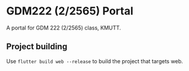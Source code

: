 # GDM222 (2/2565) Portal
A portal for GDM 222 (2/2565) class, KMUTT.

## Project building
Use `flutter build web --release` to build the project that targets web.